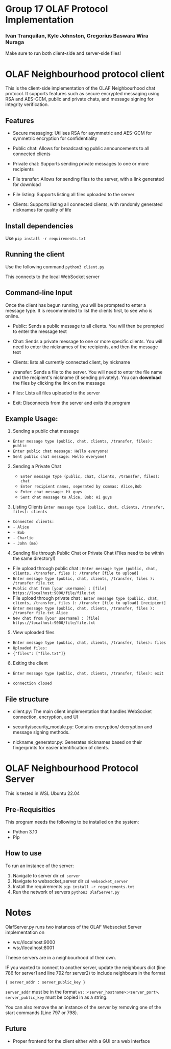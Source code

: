 # Group 17 OLAF Protocol Implementation

### Ivan Tranquilan, Kyle Johnston, Gregorius Baswara Wira Nuraga

Make sure to run both client-side and server-side files!

# OLAF Neighbourhood protocol client

This is the client-side implementation of the OLAF Neighbourhood chat protocol. It supports features such as secure encrypted messaging using RSA and AES-GCM, public and private chats, and message signing for integrity verification.

## Features

- Secure messaging: Utilises RSA for asymmetric and AES-GCM for symmetric encryption for confidentiality

- Public chat: Allows for broadcasting public announcements to all connected clients

- Private chat: Supports sending private messages to one or more recipients

- File transfer: Allows for sending files to the server, with a link generated for download

- File listing: Supports listing all files uploaded to the server

- Clients: Supports listing all connected clients, with randomly generated nicknames for quality of life

## Install dependencies

Use `pip install -r requirements.txt`

## Running the client

Use the following command `python3 client.py`

This connects to the local WebSocket server

## Command-line Input

Once the client has begun running, you will be prompted to enter a message type. It is recommended to list the clients first, to see who is online.

- Public: Sends a public message to all clients. You will then be prompted to enter the message text

- Chat: Sends a private message to one or more specific clients. You will need to enter the nicknames of the recipients, and then the message text

- Clients: lists all currently connected client, by nickname

- /transfer: Sends a file to the server. You will need to enter the file name and the recipient's nickname (if sending privately). You can __download__ the files by clicking the link on the message

- Files: Lists all files uploaded to the server

- Exit: Disconnects from the server and exits the program

## Example Usage:

1. Sending a public chat message

- `Enter message type (public, chat, clients, /transfer, files): public`
- `Enter public chat message: Hello everyone!`
- `Sent public chat message: Hello everyone!`

2. Sending a Private Chat

   - `Enter message type (public, chat, clients, /transfer, files): chat`
   - `Enter recipient names, seperated by commas: Alice,Bob`
   - `Enter chat message: Hi guys`
   - `Sent chat message to Alice, Bob: Hi guys`

3. Listing Clients
   `Enter message type (public, chat, clients, /transfer, files): clients`

- `Connected clients:`
- `- Alice`
- `- Bob`
- `- Charlie`
- `- John (me)`

4. Sending file through Public Chat or Private Chat (Files need to be within the same directory!)
- File upload through public chat : `Enter message type (public, chat, clients, /transfer, files ): /transfer [file to upload]`
- `Enter message type (public, chat, clients, /transfer, files ): /transfer file.txt`
- `Public chat from [your username] : [file] https://localhost:9000/file/file.txt`
- File upload through private chat : `Enter message type (public, chat, clients, /transfer, files ): /transfer [file to upload] [recipient]`
- `Enter message type (public, chat, clients, /transfer, files ): /transfer file.txt Alice`
- `New chat from [your username] : [file] https://localhost:9000/file/file.txt`

5. View uploaded files

- `Enter message type (public, chat, clients, /transfer, files): files`
- `Uploaded files:`
- `{"files": ["file.txt"]}`

6. Exiting the client

- `Enter message type (public, chat, clients, /transfer, files): exit`

- `connection closed`

## File structure

- client.py: The main client implementation that handles WebSocket connection, encryption, and UI

- security/security_module.py: Contains encryption/ decryption and message signing methods.

- nickname_generator.py: Generates nicknames based on their fingerprints for easier identification of clients.

# OLAF Neighbourhood Protocol Server

This is tested in WSL Ubuntu 22.04

## Pre-Requisities

This program needs the following to be installed on the system:

- Python 3.10
- Pip

## How to use

To run an instance of the server:

1. Navigate to server dir `cd server`
2. Navigate to websocket_server dir `cd websocket_server`
3. Install the requirements `pip install -r requirements.txt`
4. Run the network of servers `python3 OlafServer.py`

# Notes

OlafServer.py runs two instances of the OLAF Websocket Server implementation on

- ws://localhost:9000
- ws://localhost:8001

Theese servers are in a neighbourhood of their own.

IF you wanted to connect to another server, update the neighbours dict (line 786 for server1 and line 792 for server2) to include neighbours in the format

```
{ server_addr : server_public_key }
```

`server_addr` must be in the format `ws::<server_hostname>:<server_port>`.
`server_public_key` must be copied in as a string.

You can also remove the an instance of the server by removing one of the start commands (Line 797 or 798).

## Future

- Proper frontend for the client either with a GUI or a web interface
